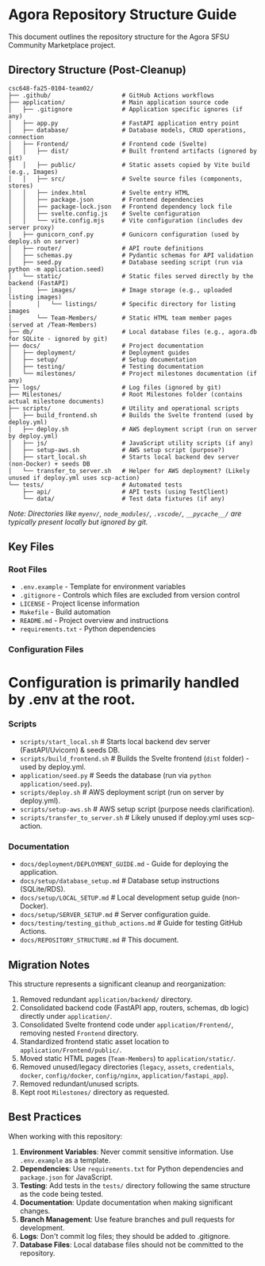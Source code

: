# Agora Repository Structure Guide

This document outlines the repository structure for the Agora SFSU Community Marketplace project.

## Directory Structure (Post-Cleanup)

```
csc648-fa25-0104-team02/
├── .github/                    # GitHub Actions workflows
├── application/                # Main application source code
│   ├── .gitignore              # Application specific ignores (if any)
│   ├── app.py                  # FastAPI application entry point
│   ├── database/               # Database models, CRUD operations, connection
│   ├── Frontend/               # Frontend code (Svelte)
│   │   ├── dist/               # Built frontend artifacts (ignored by git)
│   │   ├── public/             # Static assets copied by Vite build (e.g., Images)
│   │   ├── src/                # Svelte source files (components, stores)
│   │   ├── index.html          # Svelte entry HTML
│   │   ├── package.json        # Frontend dependencies
│   │   ├── package-lock.json   # Frontend dependency lock file
│   │   ├── svelte.config.js    # Svelte configuration
│   │   └── vite.config.mjs     # Vite configuration (includes dev server proxy)
│   ├── gunicorn_conf.py        # Gunicorn configuration (used by deploy.sh on server)
│   ├── router/                 # API route definitions
│   ├── schemas.py              # Pydantic schemas for API validation
│   ├── seed.py                 # Database seeding script (run via python -m application.seed)
│   └── static/                 # Static files served directly by the backend (FastAPI)
│       ├── images/             # Image storage (e.g., uploaded listing images)
│       │   └── listings/       # Specific directory for listing images
│       └── Team-Members/       # Static HTML team member pages (served at /Team-Members)
├── db/                         # Local database files (e.g., agora.db for SQLite - ignored by git)
├── docs/                       # Project documentation
│   ├── deployment/             # Deployment guides
│   ├── setup/                  # Setup documentation
│   ├── testing/                # Testing documentation
│   └── milestones/             # Project milestones documentation (if any)
├── logs/                       # Log files (ignored by git)
├── Milestones/                 # Root Milestones folder (contains actual milestone documents)
├── scripts/                    # Utility and operational scripts
│   ├── build_frontend.sh       # Builds the Svelte frontend (used by deploy.yml)
│   ├── deploy.sh               # AWS deployment script (run on server by deploy.yml)
│   ├── js/                     # JavaScript utility scripts (if any)
│   ├── setup-aws.sh            # AWS setup script (purpose?)
│   ├── start_local.sh          # Starts local backend dev server (non-Docker) + seeds DB
│   └── transfer_to_server.sh   # Helper for AWS deployment? (Likely unused if deploy.yml uses scp-action)
└── tests/                      # Automated tests
    ├── api/                    # API tests (using TestClient)
    └── data/                   # Test data fixtures (if any)
```

*Note: Directories like `myenv/`, `node_modules/`, `.vscode/`, `__pycache__/` are typically present locally but ignored by git.*

## Key Files

### Root Files
- `.env.example` - Template for environment variables
- `.gitignore` - Controls which files are excluded from version control
- `LICENSE` - Project license information
- `Makefile` - Build automation
- `README.md` - Project overview and instructions
- `requirements.txt` - Python dependencies

### Configuration Files
# Configuration is primarily handled by .env at the root.

### Scripts
- `scripts/start_local.sh`     # Starts local backend dev server (FastAPI/Uvicorn) & seeds DB.
- `scripts/build_frontend.sh`  # Builds the Svelte frontend (`dist` folder) - used by deploy.yml.
- `application/seed.py`        # Seeds the database (run via `python application/seed.py`).
- `scripts/deploy.sh`          # AWS deployment script (run on server by deploy.yml).
- `scripts/setup-aws.sh`       # AWS setup script (purpose needs clarification).
- `scripts/transfer_to_server.sh` # Likely unused if deploy.yml uses scp-action.

### Documentation
- `docs/deployment/DEPLOYMENT_GUIDE.md` - Guide for deploying the application.
- `docs/setup/database_setup.md`    # Database setup instructions (SQLite/RDS).
- `docs/setup/LOCAL_SETUP.md`       # Local development setup guide (non-Docker).
- `docs/setup/SERVER_SETUP.md`      # Server configuration guide.
- `docs/testing/testing_github_actions.md` # Guide for testing GitHub Actions.
- `docs/REPOSITORY_STRUCTURE.md`    # This document.

## Migration Notes

This structure represents a significant cleanup and reorganization:

1. Removed redundant `application/backend/` directory.
2. Consolidated backend code (FastAPI app, routers, schemas, db logic) directly under `application/`.
3. Consolidated Svelte frontend code under `application/Frontend/`, removing nested `Frontend` directory.
4. Standardized frontend static asset location to `application/Frontend/public/`.
5. Moved static HTML pages (`Team-Members`) to `application/static/`.
6. Removed unused/legacy directories (`legacy`, `assets`, `credentials`, `docker`, `config/docker`, `config/nginx`, `application/fastapi_app`).
7. Removed redundant/unused scripts.
8. Kept root `Milestones/` directory as requested.

## Best Practices

When working with this repository:

1. **Environment Variables**: Never commit sensitive information. Use `.env.example` as a template.
2. **Dependencies**: Use `requirements.txt` for Python dependencies and `package.json` for JavaScript.
3. **Testing**: Add tests in the `tests/` directory following the same structure as the code being tested.
4. **Documentation**: Update documentation when making significant changes.
5. **Branch Management**: Use feature branches and pull requests for development.
6. **Logs**: Don't commit log files; they should be added to .gitignore.
7. **Database Files**: Local database files should not be committed to the repository.
